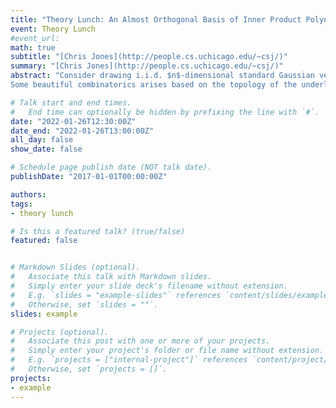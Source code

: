 ```yaml
---
title: "Theory Lunch: An Almost Orthogonal Basis of Inner Product Polynomials"
event: Theory Lunch
#event_url: 
math: true
subtitle: "[Chris Jones](http://people.cs.uchicago.edu/~csj/)"
summary: "[Chris Jones](http://people.cs.uchicago.edu/~csj/)"
abstract: "Consider drawing i.i.d. $n$-dimensional standard Gaussian vectors $d_i$. We study functions of the $d_i$ which are rotationally invariant, i.e. they only depend on the pairwise angles and norms of the $d_i$, such as $$E[<d_1,d_2>\\cdot <d_2,d_3> \\cdot <d_3,d_4> \\cdot <d_4,d_1>]$$
Some beautiful combinatorics arises based on the topology of the underlying graph. With the intent of doing Fourier analysis, we give an (almost) orthogonal basis for this space. We also study the cases of Boolean and spherical $d_i$; when the d_i are spherical instead of Gaussian, interesting examples suggest a connection to graph planarity. Based on joint work with Aaron Potechin."

# Talk start and end times.
#   End time can optionally be hidden by prefixing the line with `#`.
date: "2022-01-26T12:30:00Z"
date_end: "2022-01-26T13:00:00Z"
all_day: false
show_date: false

# Schedule page publish date (NOT talk date).
publishDate: "2017-01-01T00:00:00Z"

authors:
tags:
- theory lunch

# Is this a featured talk? (true/false)
featured: false


# Markdown Slides (optional).
#   Associate this talk with Markdown slides.
#   Simply enter your slide deck's filename without extension.
#   E.g. `slides = "example-slides"` references `content/slides/example-slides.md`.
#   Otherwise, set `slides = ""`.
slides: example

# Projects (optional).
#   Associate this post with one or more of your projects.
#   Simply enter your project's folder or file name without extension.
#   E.g. `projects = ["internal-project"]` references `content/project/deep-learning/index.md`.
#   Otherwise, set `projects = []`.
projects:
- example
---
```


